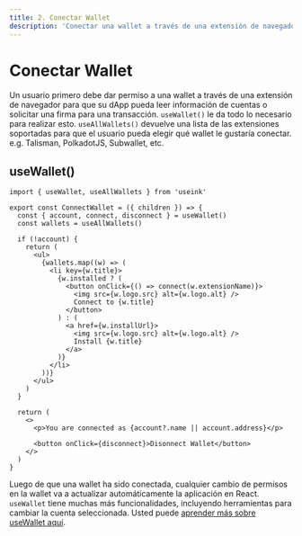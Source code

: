 ```yaml
---
title: 2. Conectar Wallet
description: 'Conectar una wallet a través de una extensión de navegador'
---
```


# Conectar Wallet

Un usuario primero debe dar permiso a una wallet a través de una extensión de navegador para que su dApp pueda leer información de cuentas o solicitar una firma para una transacción. `useWallet()` le da todo lo necesario para realizar esto. `useAllWallets()` devuelve una lista de las extensiones soportadas para que el usuario pueda elegir qué wallet le gustaría conectar. e.g. Talisman, PolkadotJS, Subwallet, etc.

## useWallet()

```tsx
import { useWallet, useAllWallets } from 'useink'

export const ConnectWallet = ({ children }) => {
  const { account, connect, disconnect } = useWallet()
  const wallets = useAllWallets()

  if (!account) {
    return (
      <ul>
        {wallets.map((w) => (
          <li key={w.title}>
            {w.installed ? (
              <button onClick={() => connect(w.extensionName)}>
                <img src={w.logo.src} alt={w.logo.alt} />
                Connect to {w.title}
              </button>
            ) : (
              <a href={w.installUrl}>
                <img src={w.logo.src} alt={w.logo.alt} />
                Install {w.title}
              </a>
            )}
          </li>
        ))}
      </ul>
    )
  }

  return (
    <>
      <p>You are connected as {account?.name || account.address}</p>

      <button onClick={disconnect}>Disonnect Wallet</button>
    </>
  )
}
```

Luego de que una wallet ha sido conectada, cualquier cambio de permisos en la wallet va a actualizar automáticamente la aplicación en React.
`useWallet` tiene muchas más funcionalidades, incluyendo herramientas para cambiar la cuenta seleccionada. Usted puede [aprender más sobre useWallet aquí](/frontend/core/hooks/wallets/use-wallet).
